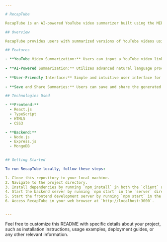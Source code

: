 ```yaml
---

# RecapTube

RecapTube is an AI-powered YouTube video summarizer built using the MERN stack (MongoDB, Express.js, React.js, Node.js) with TypeScript.

## Overview

RecapTube provides users with summarized versions of YouTube videos using advanced natural language processing techniques. It allows users to input a YouTube video link, and the AI algorithm generates a concise summary of the video's content. This tool is useful for individuals who want to quickly grasp the key points of lengthy videos without having to watch them in their entirety.

## Features

- **YouTube Video Summarization:** Users can input a YouTube video link, and RecapTube will generate a summarized version of the video.
  
- **AI-Powered Summarization:** Utilizes advanced natural language processing (NLP) algorithms to extract key points and generate concise summaries.
  
- **User-Friendly Interface:** Simple and intuitive user interface for easy interaction.
  
- **Save and Share Summaries:** Users can save and share the generated summaries for future reference or sharing with others.

## Technologies Used

- **Frontend:**
  - React.js
  - TypeScript
  - HTML5
  - CSS3

- **Backend:**
  - Node.js
  - Express.js
  - MongoDB
  

## Getting Started

To run RecapTube locally, follow these steps:

1. Clone this repository to your local machine.
2. Navigate to the project directory.
3. Install dependencies by running `npm install` in both the `client` and `server` directories.
4. Start the backend server by running `npm start` in the `server` directory.
5. Start the frontend development server by running `npm start` in the `client` directory.
6. Access RecapTube in your web browser at `http://localhost:3000`.


---
```


Feel free to customize this README with specific details about your project, such as installation instructions, usage examples, deployment guides, or any other relevant information.